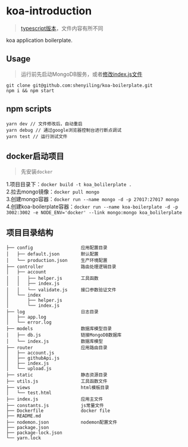 # koa-introduction
> [typescript版本](https://github.com/shenyiling/typescript-node-boilerplate)，文件内容有所不同

koa application boilerplate.

## Usage
>运行前先启动MongoDB服务，或者[修改index.js文件](https://github.com/shenyiling/koa-boilerplate/blob/master/start-ignore-db.md)
```
git clone git@github.com:shenyiling/koa-boilerplate.git
npm i && npm start
```

## npm scripts
```Shell
yarn dev // 文件修改后，自动重启
yarn debug // 通过google浏览器控制台进行断点调试
yarn test // 运行测试文件
```

## docker启动项目
>先安装`docker`

1.项目目录下：`docker build -t koa_bolilerplate .`  
2.拉去mongo镜像：`docker pull mongo`  
3.创建mongo容器：`docker run --name mongo -d -p 27017:27017 mongo`  
4.创建koa-boilerplate容器：`docker run --name koa-boilerplate -d -p 3002:3002 -e NODE_ENV='docker' --link mongo:mongo koa_bolilerplate`

## 项目目录结构
```
├── config                  应用配置目录
│   ├── default.json        默认配置
│   └── production.json     生产环境配置
├── controller              路由处理逻辑目录
│   ├── account             
│   │   ├── helper.js       工具函数
│   │   ├── index.js
│   │   └── validate.js     接口参数验证文件
│   └── index               
│       ├── helper.js
│       └── index.js
├── log                     日志目录
│   ├── app.log
│   └── error.log
├── models                  数据库模型目录
│   ├── db.js               链接MongoDB数据库
│   └── index.js            数据库模型
├── router                  应用路由目录
│   ├── account.js
│   ├── githubApi.js
│   ├── index.js
│   └── upload.js
├── static                  静态资源目录  
├── utils.js                工具函数文件
├── views                   html模板目录
│   └── test.html
├── index.js                应用主文件
├── constants.js            js常量文件
├── Dockerfile              docker file
├── README.md
├── nodemon.json            nodemon配置文件
├── package.json
├── package-lock.json
└── yarn.lock
```
